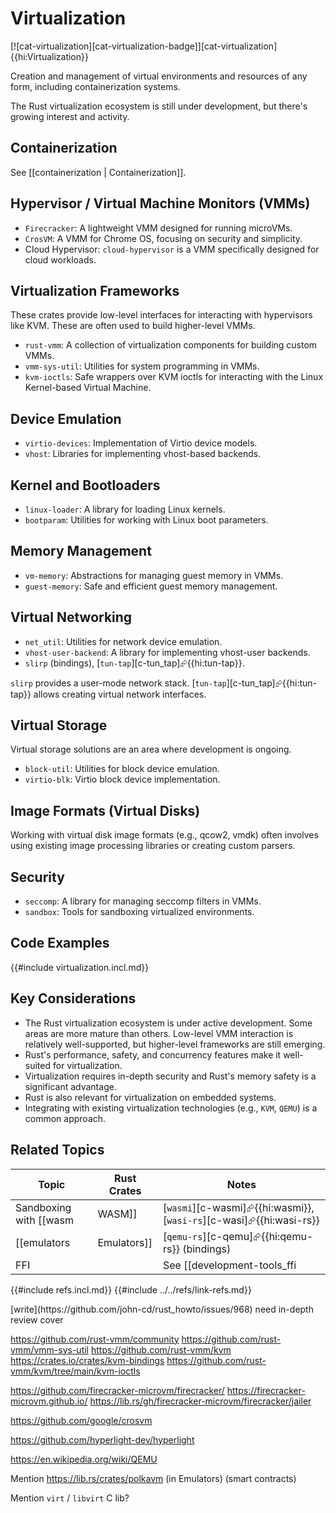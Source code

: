 # Virtualization

[![cat-virtualization][cat-virtualization-badge]][cat-virtualization]{{hi:Virtualization}}

Creation and management of virtual environments and resources of any form, including containerization systems.

The Rust virtualization ecosystem is still under development, but there's growing interest and activity.

## Containerization

See [[containerization | Containerization]].

## Hypervisor / Virtual Machine Monitors (VMMs)

- `Firecracker`: A lightweight VMM designed for running microVMs.
- `CrosVM`: A VMM for Chrome OS, focusing on security and simplicity.
- Cloud Hypervisor: `cloud-hypervisor` is a VMM specifically designed for cloud workloads.

## Virtualization Frameworks

These crates provide low-level interfaces for interacting with hypervisors like KVM. These are often used to build higher-level VMMs.

- `rust-vmm`: A collection of virtualization components for building custom VMMs.
- `vmm-sys-util`: Utilities for system programming in VMMs.
- `kvm-ioctls`: Safe wrappers over KVM ioctls for interacting with the Linux Kernel-based Virtual Machine.

## Device Emulation

- `virtio-devices`: Implementation of Virtio device models.
- `vhost`: Libraries for implementing vhost-based backends.

## Kernel and Bootloaders

- `linux-loader`: A library for loading Linux kernels.
- `bootparam`: Utilities for working with Linux boot parameters.

## Memory Management

- `vm-memory`: Abstractions for managing guest memory in VMMs.
- `guest-memory`: Safe and efficient guest memory management.

## Virtual Networking

- `net_util`: Utilities for network device emulation.
- `vhost-user-backend`: A library for implementing vhost-user backends.
- `slirp` (bindings), [`tun-tap`][c-tun_tap]⮳{{hi:tun-tap}}.

`slirp` provides a user-mode network stack. [`tun-tap`][c-tun_tap]⮳{{hi:tun-tap}} allows creating virtual network interfaces.

## Virtual Storage

Virtual storage solutions are an area where development is ongoing.

- `block-util`: Utilities for block device emulation.
- `virtio-blk`: Virtio block device implementation.

## Image Formats (Virtual Disks)

Working with virtual disk image formats (e.g., qcow2, vmdk) often involves using existing image processing libraries or creating custom parsers.

## Security

- `seccomp`: A library for managing seccomp filters in VMMs.
- `sandbox`: Tools for sandboxing virtualized environments.

## Code Examples

{{#include virtualization.incl.md}}

## Key Considerations

- The Rust virtualization ecosystem is under active development. Some areas are more mature than others. Low-level VMM interaction is relatively well-supported, but higher-level frameworks are still emerging.
- Rust's performance, safety, and concurrency features make it well-suited for virtualization.
- Virtualization requires in-depth security and Rust's memory safety is a significant advantage.
- Rust is also relevant for virtualization on embedded systems.
- Integrating with existing virtualization technologies (e.g., `KVM`, `QEMU`) is a common approach.

## Related Topics

| Topic | Rust Crates | Notes |
|---|---|---|
| Sandboxing with [[wasm | WASM]] | [`wasmi`][c-wasmi]⮳{{hi:wasmi}}, [`wasi-rs`][c-wasi]⮳{{hi:wasi-rs}} | [`wasmi`][c-wasmi]⮳{{hi:wasmi}} is a WebAssembly interpreter, useful for sandboxing untrusted code. [`wasi-rs`][c-wasi]⮳{{hi:wasi-rs}} provides bindings for the WebAssembly System Interface (WASI). |
| [[emulators | Emulators]] | [`qemu-rs`][c-qemu]⮳{{hi:qemu-rs}} (bindings) | [`qemu-rs`][c-qemu]⮳{{hi:qemu-rs}} provides bindings to QEMU, a powerful emulator that can be used for virtualization. |
| FFI | | See [[development-tools_ffi | Development Tools: FFI]], [[external-ffi-bindings | External FFI Bindings]]. |

{{#include refs.incl.md}}
{{#include ../../refs/link-refs.md}}

<div class="hidden">
[write](https://github.com/john-cd/rust_howto/issues/968)
need in-depth review
cover

https://github.com/rust-vmm/community
https://github.com/rust-vmm/vmm-sys-util
https://github.com/rust-vmm/kvm
https://crates.io/crates/kvm-bindings
https://github.com/rust-vmm/kvm/tree/main/kvm-ioctls

https://github.com/firecracker-microvm/firecracker/
https://firecracker-microvm.github.io/
https://lib.rs/gh/firecracker-microvm/firecracker/jailer

https://github.com/google/crosvm

https://github.com/hyperlight-dev/hyperlight

https://en.wikipedia.org/wiki/QEMU

Mention https://lib.rs/crates/polkavm (in Emulators) (smart contracts)

Mention `virt` / `libvirt` C lib?
</div>
